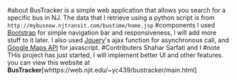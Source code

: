 #about
BusTracker is a simple web application that allows you search for a specific bus in NJ. The data that I retrieve using a python script is from `http://mybusnow.njtransit.com/bustime/home.jsp`
#components
I used [Bootstrap](https://github.com/twbs/bootstrap) for simple navigation bar and responsiveness, I will add more stuff to it later. I also used [Jquery](http://api.jquery.com/)'s ajax function for asynchronous call, and [Google Maps API](https://developers.google.com/maps/documentation/javascript/) for javascript.
#Contributers
Shahar Sarfati and I
#note
THis project has just started, I will implement better UI and other features.
you can view this website at **BusTracker**[whttps://web.njit.edu/~yc439/bustracker/main.html]
